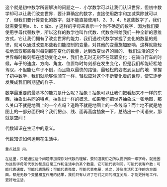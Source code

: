 这个就是初中数学所要解决的问题之一．小学数学可以让我们认识世界，但初中数学却可以让我们改变世界．要计算确定的数字，直接使用数字和加减乘除就可以了．但我们要计算变化的数字，就不能直接使用1、2、3、4、5这些数字了，我们就需要使用a、b、c 或x、y 这样的字母来表示一个尚不确定的数字．因为我们要使用字母代替数字，所以这样的数学也叫作代数．代数会带给我们一种全新的思维方式，它让我们拥有了改变世界的能力．我们通过代数学掌握了变化的数量的规律，就可以通过改变那些我们能控制的变量，对其他的变量施加影响，这样就能轻松地驾驭那些每时每刻都在变化的数量，达到改变世界的目的．
我们生活的这个世界每时每刻都在运动变化之中，我们也无时无刻不在驾驭变化：在骑自行车的时候，车子的速度、方向、角度、位置每时每刻都在发生变化，但是我们却能轻松地驾驭，不但能让车子不倒，而且能以最快的路径、最轻松的姿态到达目的地．掌握了初中数学，我们就能够像骑车一样，轻松应对这个不断变化着的世界，使它逐步发展成我们所期望的样子．





数学最重要的最基本的能力是什么呢？抽象！抽象可以让我们把看起来不一样的东西，抽象出共同的特点，抽象出一样的概念．如果我们把世界抽象成一张地图，那么关口不就是地图上的一个点吗？道路不就是地图上的一条线吗？而土地不就是地图上的一部分面积吗？我们把点、线、面再高度抽象一下，总结出一个词语来，那就是空间！







代数知识在生活中的意义。

代数知识如何运用在生活中。

```
重点就是 用。

在这里，只是通过这个问题来加深你对代数的理解，要知道我们之所以要折腾一堆字母，就是因为这些字母所代表的都是日常工作和生活中的某个数量．它可能代表利润，可能代表客户数；可能代表速度，可能代表路程；可能代表亮度，可能代表电量．总之，涉及生活和工作的方方面面，都是无数个变量相互作用的结果，我们只有认识了它们之间的相互关系，才能更好地工作、更好地生活．

```

